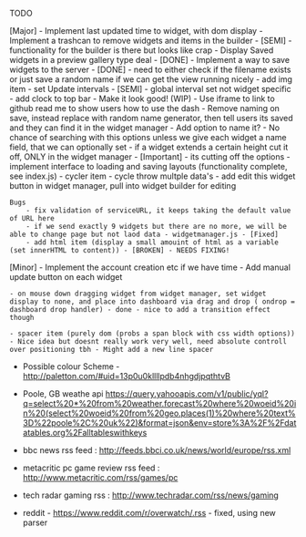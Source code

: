 TODO

[Major]
	- Implement last updated time to widget, with dom display
	- Implement a trashcan to remove widgets and items in the builder - [SEMI] - functionality for the builder is there but looks like crap
	- Display Saved widgets in a preview gallery type deal - [DONE]
	- Implement a way to save widgets to the server - [DONE] - need to either check if the filename exists or just save a random name if we can get the view running nicely
	- add img item
	- set Update intervals - [SEMI] - global interval set not widget specific
	- add clock to top bar
	- Make it look good! (WIP)
	- Use iframe to link to github read me to show users how to use the dash
	- Remove naming on save, instead replace with random name generator, then tell users its saved and they can find it in the widget manager
		- Add option to name it?
		- No chance of searching with this options unless we give each widget a name field, that we can optionally set
	- if a widget extends a certain height cut it off, ONLY in the widget manager - [Important] - its cutting off the options
	- implement interface to loading and saving layouts (functionality complete, see index.js)
	- cycler item - cycle throw multple data's
	- add edit this widget button in widget manager, pull into widget builder for editing

	Bugs
		- fix validation of serviceURL, it keeps taking the default value of URL here
		- if we send exactly 9 widgets but there are no more, we will be able to change page but not laod data - widgetmanager.js - [Fixed]
		- add html item (display a small amouint of html as a variable (set innerHTML to content)) - [BROKEN] - NEEDS FIXING!


[Minor]
	- Implement the account creation etc if we have time
	- Add manual update button on each widget
	
	- on mouse down dragging widget from widget manager, set widget display to none, and place into dashboard via drag and drop ( ondrop = dashboard drop handler) - done - nice to add a transition effect though

	- spacer item (purely dom (probs a span block with css width options)) - Nice idea but doesnt really work very well, need absolute controll over positioning tbh - Might add a new line spacer


- Possible colour Scheme - http://paletton.com/#uid=13p0u0kllllpdb4nhgdjpqthtvB

- Poole, GB weathe api
 https://query.yahooapis.com/v1/public/yql?q=select%20*%20from%20weather.forecast%20where%20woeid%20in%20(select%20woeid%20from%20geo.places(1)%20where%20text%3D%22poole%2C%20uk%22)&format=json&env=store%3A%2F%2Fdatatables.org%2Falltableswithkeys

- bbc news rss feed : http://feeds.bbci.co.uk/news/world/europe/rss.xml
- metacritic pc game review rss feed : http://www.metacritic.com/rss/games/pc

- tech radar gaming rss : http://www.techradar.com/rss/news/gaming

- reddit - https://www.reddit.com/r/overwatch/.rss - fixed, using new parser